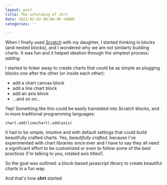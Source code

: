 ```yaml
---
layout: post
title: The unfolding of chrt
date: 2021-02-02 00:00:00 +0000
categories: ''

---
```

When I finally used [Scratch](https://scratch.mit.edu/) with my daughter, I started thinking in blocks (and nested blocks), and I wondered why we are not similarly building charts. It was fun and it helped ideation through the simplest process: _adding_.

I started to tinker away to create charts that could be as simple as plugging blocks one after the other (or inside each other):

* add a chart canvas block
* add a line chart block
* add an axis block
* ...and so on...

Yep! Something like this could be easily translated into Scratch blocks, and in more traditional programming languages:

    chart.add(linechart).add(axis)

It had to be simple, intuitive and with default settings that could build beautifully crafted charts. Yes, _beautifully crafted,_ because I've experimented with chart libraries since ever and I have to say they all need a significant effort to be customized or even to follow some of the best practices (I'm talking to you, rotated axis titles!).

So the goal was outlined: a block-based javascript library to create beautiful charts in a fun way.

And that's how **chrt** started